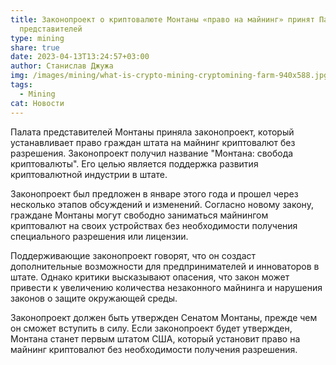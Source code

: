 ```yaml
---
title: Законопроект о криптовалюте Монтаны «право на майнинг» принят Палатой
  представителей
type: mining
share: true
date: 2023-04-13T13:24:57+03:00
author: Станислав Джужа
img: /images/mining/what-is-crypto-mining-cryptomining-farm-940x588.jpg
tags:
  - Mining
cat: Новости
---
```

Палата представителей Монтаны приняла законопроект, который устанавливает право граждан штата на майнинг криптовалют без разрешения. Законопроект получил название "Монтана: свобода криптовалюты". Его целью является поддержка развития криптовалютной индустрии в штате.

Законопроект был предложен в январе этого года и прошел через несколько этапов обсуждений и изменений. Согласно новому закону, граждане Монтаны могут свободно заниматься майнингом криптовалют на своих устройствах без необходимости получения специального разрешения или лицензии.

Поддерживающие законопроект говорят, что он создаст дополнительные возможности для предпринимателей и инноваторов в штате. Однако критики высказывают опасения, что закон может привести к увеличению количества незаконного майнинга и нарушения законов о защите окружающей среды.

Законопроект должен быть утвержден Сенатом Монтаны, прежде чем он сможет вступить в силу. Если законопроект будет утвержден, Монтана станет первым штатом США, который установит право на майнинг криптовалют без необходимости получения разрешения.